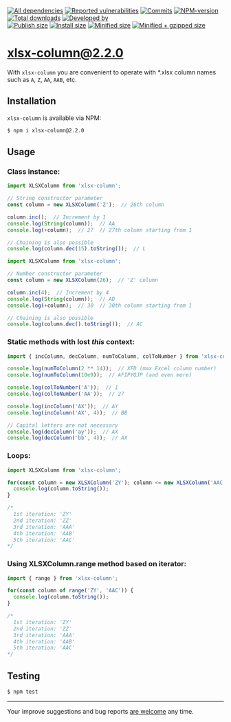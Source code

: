[![All dependencies](https://img.shields.io/librariesio/release/npm/xlsx-column/2.2.0?style=flat-square "All dependencies of xlsx-column@2.2.0")](https://libraries.io/npm/xlsx-column/2.2.0)
[![Reported vulnerabilities](https://img.shields.io/snyk/vulnerabilities/npm/xlsx-column@2.2.0?style=flat-square "Reported vulnerabilities of xlsx-column@2.2.0")](https://snyk.io/test/npm/xlsx-column/2.2.0)
[![Commits](https://flat.badgen.net/github/commits/ArthurKa/xlsx-column)](https://github.com/ArthurKa/xlsx-column/commits/master)
[![NPM-version](https://img.shields.io/badge/npm-v2.2.0-blue.svg?style=flat-square&&logo=npm "Current NPM-version")](https://www.npmjs.com/package/xlsx-column/v/2.2.0)
[![Total downloads](https://img.shields.io/npm/dt/xlsx-column?style=flat-square "Total downloads for all the time")](https://npm-stat.com/charts.html?package=xlsx-column)
[![Developed by](https://img.shields.io/badge/developed_by-ArthurKa-blueviolet.svg?style=flat-square "GitHub")](https://github.com/ArthurKa)\
[![Publish size](https://flat.badgen.net/packagephobia/publish/xlsx-column@2.2.0?label=publish 'Publish size of xlsx-column@2.2.0')](https://packagephobia.now.sh/result?p=xlsx-column@2.2.0)
[![Install size](https://flat.badgen.net/packagephobia/install/xlsx-column@2.2.0?label=install 'Install size of xlsx-column@2.2.0')](https://packagephobia.now.sh/result?p=xlsx-column@2.2.0)
[![Minified size](https://img.shields.io/bundlephobia/min/xlsx-column@2.2.0?style=flat-square&label=minified "Minified size of xlsx-column@2.2.0")](https://bundlephobia.com/result?p=xlsx-column@2.2.0)
[![Minified + gzipped size](https://img.shields.io/bundlephobia/minzip/xlsx-column@2.2.0?style=flat-square&label=minzipped "Minified + gzipped size of xlsx-column@2.2.0")](https://bundlephobia.com/result?p=xlsx-column@2.2.0)

# xlsx-column@2.2.0

With `xlsx-column` you are convenient to operate with *.xlsx column names such as `A`, `Z`, `AA`, `AAB`, etc.

## Installation
`xlsx-column` is available via NPM:
```bash
$ npm i xlsx-column@2.2.0
```

## Usage
### Class instance:
```ts
import XLSXColumn from 'xlsx-column';

// String constructor parameter
const column = new XLSXColumn('Z');  // 26th column

column.inc();  // Increment by 1
console.log(String(column));  // AA
console.log(+column);  // 27  // 27th column starting from 1

// Chaining is also possible
console.log(column.dec(15).toString());  // L
```

```ts
import XLSXColumn from 'xlsx-column';

// Number constructor parameter
const column = new XLSXColumn(26);  // 'Z' column

column.inc(4);  // Increment by 4
console.log(String(column));  // AD
console.log(+column);  // 30  // 30th column starting from 1

// Chaining is also possible
console.log(column.dec().toString());  // AC
```

### Static methods with lost *this* context:
```ts
import { incColumn, decColumn, numToColumn, colToNumber } from 'xlsx-column';

console.log(numToColumn(2 ** 14));  // XFD (max Excel column number)
console.log(numToColumn(10e9));  // AFIPYQJP (and even more)

console.log(colToNumber('A'));  // 1
console.log(colToNumber('AA'));  // 27

console.log(incColumn('AX'));  // AY
console.log(incColumn('AX', 4));  // BB

// Capital letters are not necessary
console.log(decColumn('ay'));  // AX
console.log(decColumn('bb', 4));  // AX
```

### Loops:
```ts
import XLSXColumn from 'xlsx-column';

for(const column = new XLSXColumn('ZY'); column <= new XLSXColumn('AAC'); column.inc()) {
  console.log(column.toString());
}

/*
  1st iteration: 'ZY'
  2nd iteration: 'ZZ'
  3rd iteration: 'AAA'
  4th iteration: 'AAB'
  5th iteration: 'AAC'
*/
```

### Using XLSXColumn.range method based on iterator:
```ts
import { range } from 'xlsx-column';

for(const column of range('ZY', 'AAC')) {
  console.log(column.toString());
}

/*
  1st iteration: 'ZY'
  2nd iteration: 'ZZ'
  3rd iteration: 'AAA'
  4th iteration: 'AAB'
  5th iteration: 'AAC'
*/
```

## Testing
```bash
$ npm test
```

---

Your improve suggestions and bug reports [are welcome](https://github.com/ArthurKa/xlsx-column/issues) any time.

